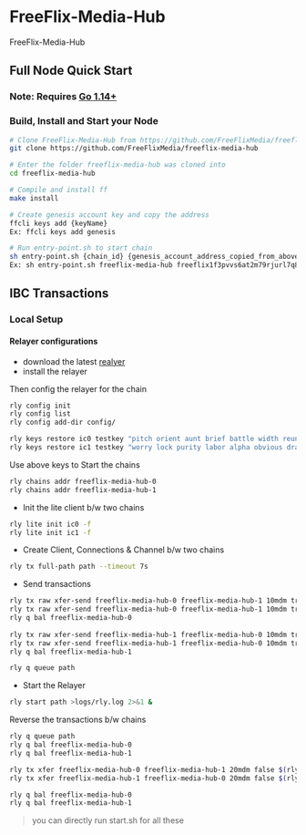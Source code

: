 # FreeFlix-Media-Hub

FreeFlix-Media-Hub

## Full Node Quick Start

### Note: Requires [Go 1.14+](https://golang.org/dl/)

### Build, Install and Start your Node
```bash
# Clone FreeFlix-Media-Hub from https://github.com/FreeFlixMedia/freeflix-media-hub
git clone https://github.com/FreeFlixMedia/freeflix-media-hub

# Enter the folder freeflix-media-hub was cloned into
cd freeflix-media-hub

# Compile and install ff
make install

# Create genesis account key and copy the address
ffcli keys add {keyName}
Ex: ffcli keys add genesis

# Run entry-point.sh to start chain
sh entry-point.sh {chain_id} {genesis_account_address_copied_from_above_step}
Ex: sh entry-point.sh freeflix-media-hub freeflix1f3pvvs6at2m79rjurl7q8tygtknjkq9290ej3q

```

## IBC Transactions

### Local Setup

#### Relayer configurations
- download the latest  [realyer](https://github.com/iqlusioninc/relayer) 
- install the relayer

Then config the relayer for the chain
```bash
rly config init
rly config list
rly config add-dir config/

rly keys restore ic0 testkey "pitch orient aunt brief battle width reunion labor swim december december citizen pride model whale squeeze mango network enable lumber page cliff box when"
rly keys restore ic1 testkey "worry lock purity labor alpha obvious drama magic curious neutral hair vapor portion retreat expire muscle search turtle aisle ship celery limit frog torch"

```
Use above keys to Start the chains
```bash
rly chains addr freeflix-media-hub-0
rly chains addr freeflix-media-hub-1
```

- Init the lite client b/w two chains
```bash
rly lite init ic0 -f
rly lite init ic1 -f
```

- Create Client, Connections & Channel b/w two chains

```bash
rly tx full-path path --timeout 7s
```

- Send transactions
```bash
rly tx raw xfer-send freeflix-media-hub-0 freeflix-media-hub-1 10mdm true $(rly chains addr freeflix-media-hub-1)
rly tx raw xfer-send freeflix-media-hub-0 freeflix-media-hub-1 10mdm true $(rly chains addr freeflix-media-hub-1)
rly q bal freeflix-media-hub-0
  
rly tx raw xfer-send freeflix-media-hub-1 freeflix-media-hub-0 10mdm true $(rly chains addr freeflix-media-hub-0)
rly tx raw xfer-send freeflix-media-hub-1 freeflix-media-hub-0 10mdm true $(rly chains addr freeflix-media-hub-0)
rly q bal freeflix-media-hub-1

rly q queue path
```
- Start the Relayer
```bash
rly start path >logs/rly.log 2>&1 &
```
Reverse the transactions b/w chains

```bash
rly q queue path
rly q bal freeflix-media-hub-0
rly q bal freeflix-media-hub-1

rly tx xfer freeflix-media-hub-0 freeflix-media-hub-1 20mdm false $(rly chains addr freeflix-media-hub-1)
rly tx xfer freeflix-media-hub-1 freeflix-media-hub-0 20mdm false $(rly chains addr freeflix-media-hub-0)

rly q bal freeflix-media-hub-0
rly q bal freeflix-media-hub-1

```

> you can directly run start.sh for all these 
